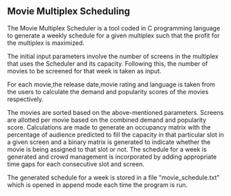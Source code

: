 ## Movie Multiplex Scheduling

The Movie Multiplex Scheduler is a tool coded in C programming language to generate a weekly schedule for a given multiplex such that the profit for 
the multiplex is maximized.

The initial input parameters involve the number of screens in the multiplex that uses the Scheduler and its capacity. Following this, the number of 
movies to be screened for that week is taken as input.

For each movie,the release date,movie rating and language is taken from the users to calculate the demand and popularity scores of the movies respectively.

The movies are sorted based on the above-mentioned parameters. Screens are allotted per movie based on the combined demand and popularity score. 
Calculations are made to generate an occupancy matrix with the percentage of audience predicted to fill the capacity in that particular slot in a 
given screen and a binary matrix is generated to indicate whether the movie is being assigned to that slot or not. 
The schedule for a week is generated and crowd management is incorporated by adding appropriate time gaps for each consecutive slot and screen. 

The generated schedule for a week is stored in a file "movie_schedule.txt" which is opened in append mode each time the program is run.
